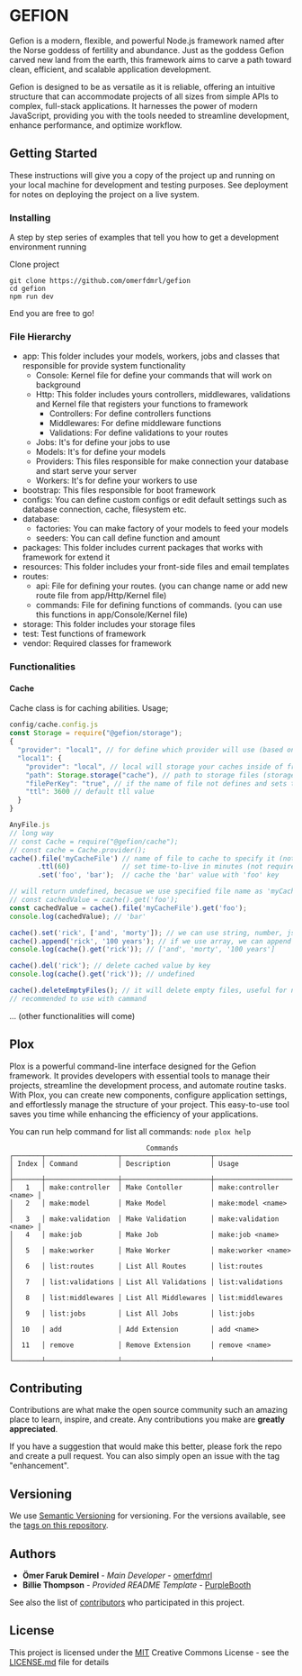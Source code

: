 # GEFION

Gefion is a modern, flexible, and powerful Node.js framework named after the Norse goddess of fertility and abundance. Just as the goddess Gefion carved new land from the earth, this framework aims to carve a path toward clean, efficient, and scalable application development.

Gefion is designed to be as versatile as it is reliable, offering an intuitive structure that can accommodate projects of all sizes from simple APIs to complex, full-stack applications. It harnesses the power of modern JavaScript, providing you with the tools needed to streamline development, enhance performance, and optimize workflow.

## Getting Started

These instructions will give you a copy of the project up and running on
your local machine for development and testing purposes. See deployment
for notes on deploying the project on a live system.

### Installing

A step by step series of examples that tell you how to get a development
environment running

Clone project

    git clone https://github.com/omerfdmrl/gefion
    cd gefion
    npm run dev

End you are free to go!

### File Hierarchy
- app: This folder includes your models, workers, jobs and classes that responsible for provide system functionality
  - Console: Kernel file for define your commands that will work on background
  - Http: This folder includes yours controllers, middlewares, validations and Kernel file that registers your functions to framework
    - Controllers: For define controllers functions
    - Middlewares: For define middleware functions
    - Validations: For define validations to your routes
  - Jobs: It's for define your jobs to use
  - Models: It's for define your models
  - Providers: This files responsible for make connection your database and start serve your server
  - Workers: It's for define your workers to use
- bootstrap: This files responsible for boot framework
- configs: You can define custom configs or edit default settings such as database connection, cache, filesystem etc.
- database: 
  - factories: You can make factory of your models to feed your models
  - seeders: You can call define function and amount
- packages: This folder includes current packages that works with framework for extend it
- resources: This folder includes your front-side files and email templates
- routes:
  - api: File for defining your routes. (you can change name or add new route file from app/Http/Kernel file)
  - commands: File for defining functions of commands. (you can use this functions in app/Console/Kernel file)
- storage: This folder includes your storage files
- test: Test functions of framework
- vendor: Required classes for framework

### Functionalities

#### Cache
Cache class is for caching abilities. Usage; 
```js
config/cache.config.js
const Storage = require("@gefion/storage");
{
  "provider": "local1", // for define which provider will use (based on keys in this file)
  "local1": {
    "provider": "local", // local will storage your caches inside of framework
    "path": Storage.storage("cache"), // path to storage files (storage/cache/)
    "filePerKey": "true", // if the name of file not defines and sets to true, cache class will create new file for per cache keys defaulty
    "ttl": 3600 // default tll value
  }
}

AnyFile.js
// long way
// const Cache = require("@gefion/cache");
// const cache = Cache.provider();
cache().file('myCacheFile') // name of file to cache to specify it (not required - default file name is 'cache')
       .ttl(60)             // set time-to-live in minutes (not required)
       .set('foo', 'bar');  // cache the 'bar' value with 'foo' key

// will return undefined, becasue we use specified file name as 'myCacheFile', if you dont do it, it will work
// const cachedValue = cache().get('foo');
const cachedValue = cache().file('myCacheFile').get('foo');
console.log(cachedValue); // 'bar'

cache().set('rick', ['and', 'morty']); // we can use string, number, json data, array
cache().append('rick', '100 years'); // if we use array, we can append new data easly
console.log(cache().get('rick')); // ['and', 'morty', '100 years']

cache().del('rick'); // delete cached value by key
console.log(cache().get('rick')); // undefined

cache().deleteEmptyFiles(); // it will delete empty files, useful for not store empty files
// recommended to use with cammand
```

...
(other functionalities will come)

## Plox
Plox is a powerful command-line interface designed for the Gefion framework. It provides developers with essential tools to manage their projects, streamline the development process, and automate routine tasks. With Plox, you can create new components, configure application settings, and effortlessly manage the structure of your project. This easy-to-use tool saves you time while enhancing the efficiency of your applications.

You can run help command for list all commands: `node plox help`
```
                                  Commands                                  
┌───────┬──────────────────┬──────────────────────┬────────────────────────┐
│ Index │ Command          │ Description          │ Usage                  │
├───────┼──────────────────┼──────────────────────┼────────────────────────┤
│   1   │ make:controller  │ Make Contoller       │ make:controller <name> │
│   2   │ make:model       │ Make Model           │ make:model <name>      │
│   3   │ make:validation  │ Make Validation      │ make:validation <name> │
│   4   │ make:job         │ Make Job             │ make:job <name>        │
│   5   │ make:worker      │ Make Worker          │ make:worker <name>     │
│   6   │ list:routes      │ List All Routes      │ list:routes            │
│   7   │ list:validations │ List All Validations │ list:validations       │
│   8   │ list:middlewares │ List All Middlewares │ list:middlewares       │
│   9   │ list:jobs        │ List All Jobs        │ list:jobs              │
│  10   │ add              │ Add Extension        │ add <name>             │
│  11   │ remove           │ Remove Extension     │ remove <name>          │
└───────┴──────────────────┴──────────────────────┴────────────────────────┘
```

## Contributing

Contributions are what make the open source community such an amazing place to learn, inspire, and create. Any contributions you make are **greatly appreciated**.

If you have a suggestion that would make this better, please fork the repo and create a pull request. You can also simply open an issue with the tag "enhancement".

## Versioning

We use [Semantic Versioning](http://semver.org/) for versioning. For the versions
available, see the [tags on this
repository](https://github.com/omerfdmrl/gefion/tags).

## Authors

- **Ömer Faruk Demirel** - _Main Developer_ -
  [omerfdmrl](https://github.com/omerfdmrl)
- **Billie Thompson** - _Provided README Template_ -
  [PurpleBooth](https://github.com/PurpleBooth)

See also the list of
[contributors](https://github.com/omerfdmrl/gefion/contributors)
who participated in this project.

## License

This project is licensed under the [MIT](LICENSE.md)
Creative Commons License - see the [LICENSE.md](LICENSE.md) file for
details

